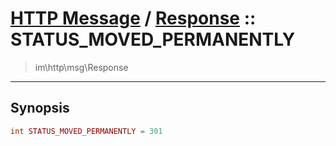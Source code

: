 # [HTTP Message](http.md) / [Response](http-Response.md) :: STATUS_MOVED_PERMANENTLY
 > im\http\msg\Response
____

## Synopsis
```php
int STATUS_MOVED_PERMANENTLY = 301
```
